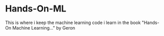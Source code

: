 # Hands-On-ML

This is where i keep the machine learning code i learn in the book "Hands-On Machine Learning..." by Geron
